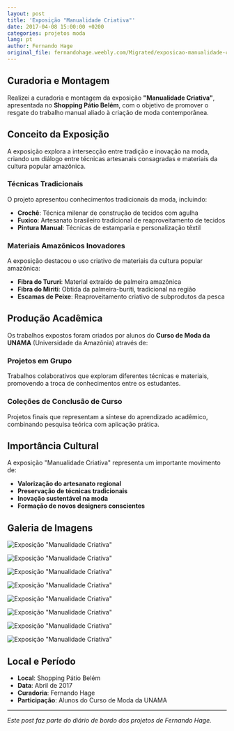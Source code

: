 ```yaml
---
layout: post
title: 'Exposição "Manualidade Criativa"'
date: 2017-04-08 15:00:00 +0200
categories: projetos moda
lang: pt
author: Fernando Hage
original_file: fernandohage.weebly.com/Migrated/exposicao-manualidade-criativa.html
---
```


## Curadoria e Montagem

Realizei a curadoria e montagem da exposição **"Manualidade Criativa"**, apresentada no **Shopping Pátio Belém**, com o objetivo de promover o resgate do trabalho manual aliado à criação de moda contemporânea.

## Conceito da Exposição

A exposição explora a intersecção entre tradição e inovação na moda, criando um diálogo entre técnicas artesanais consagradas e materiais da cultura popular amazônica.

### Técnicas Tradicionais

O projeto apresentou conhecimentos tradicionais da moda, incluindo:

- **Crochê**: Técnica milenar de construção de tecidos com agulha
- **Fuxico**: Artesanato brasileiro tradicional de reaproveitamento de tecidos
- **Pintura Manual**: Técnicas de estamparia e personalização têxtil

### Materiais Amazônicos Inovadores

A exposição destacou o uso criativo de materiais da cultura popular amazônica:

- **Fibra do Tururi**: Material extraído de palmeira amazônica
- **Fibra do Miriti**: Obtida da palmeira-buriti, tradicional na região
- **Escamas de Peixe**: Reaproveitamento criativo de subprodutos da pesca

## Produção Acadêmica

Os trabalhos expostos foram criados por alunos do **Curso de Moda da UNAMA** (Universidade da Amazônia) através de:

### Projetos em Grupo

Trabalhos colaborativos que exploram diferentes técnicas e materiais, promovendo a troca de conhecimentos entre os estudantes.

### Coleções de Conclusão de Curso

Projetos finais que representam a síntese do aprendizado acadêmico, combinando pesquisa teórica com aplicação prática.

## Importância Cultural

A exposição "Manualidade Criativa" representa um importante movimento de:

- **Valorização do artesanato regional**
- **Preservação de técnicas tradicionais**
- **Inovação sustentável na moda**
- **Formação de novos designers conscientes**

## Galeria de Imagens

![Exposição "Manualidade Criativa"](/assets/images/exposicao-manualidade-criativa-01.png)

![Exposição "Manualidade Criativa"](/assets/images/exposicao-manualidade-criativa-02.jpg)

![Exposição "Manualidade Criativa"](/assets/images/exposicao-manualidade-criativa-03.png)

![Exposição "Manualidade Criativa"](/assets/images/exposicao-manualidade-criativa-04.jpg)

![Exposição "Manualidade Criativa"](/assets/images/exposicao-manualidade-criativa-05.jpg)

![Exposição "Manualidade Criativa"](/assets/images/exposicao-manualidade-criativa-06.jpg)

![Exposição "Manualidade Criativa"](/assets/images/exposicao-manualidade-criativa-07.jpg)

![Exposição "Manualidade Criativa"](/assets/images/exposicao-manualidade-criativa-08.jpg)


## Local e Período

- **Local**: Shopping Pátio Belém
- **Data**: Abril de 2017
- **Curadoria**: Fernando Hage
- **Participação**: Alunos do Curso de Moda da UNAMA

---

*Este post faz parte do diário de bordo dos projetos de Fernando Hage.*
